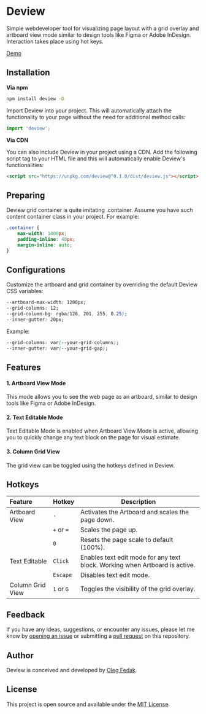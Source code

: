 # Deview

Simple webdeveloper tool for visualizing page layout with a grid overlay and artboard view mode similar to design tools like Figma or Adobe InDesign. Interaction takes place using hot keys.

[Demo](https://olegfedak.github.io/deview/)

## Installation

**Via npm**

```bash
npm install deview -D
```

Import Deview into your project. This will automatically attach the functionality to your page without the need for additional method calls:

```js
import 'deview';
```

**Via CDN**

You can also include Deview in your project using a CDN. Add the following script tag to your HTML file and this will automatically enable Deview's functionalities:

```html
<script src="https://unpkg.com/deview@^0.1.0/dist/deview.js"></script>
```

## Preparing

Deview grid container is quite imitating .container. Assume you have such content container class in your project. For example:

```css
.container {
    max-width: 1400px;
    padding-inline: 40px;
    margin-inline: auto;
}
```

## Configurations

Customize the artboard and grid container by overriding the default Deview CSS variables:

```css
--artboard-max-width: 1200px;
--grid-columns: 12;
--grid-column-bg: rgba(128, 201, 255, 0.25);
--inner-gutter: 20px;
```

Example:

```css
--grid-columns: var(--your-grid-columns);
--inner-gutter: var(--your-grid-gap);
```

## Features

#### 1. Artboard View Mode
This mode allows you to see the web page as an artboard, similar to design tools like Figma or Adobe InDesign.

#### 2. Text Editable Mode
Text Editable Mode is enabled when Artboard View Mode is active, allowing you to quickly change any text block on the page for visual estimate.

#### 3. Column Grid View
The grid view can be toggled using the hotkeys defined in Deview.


## Hotkeys

| Feature               | Hotkey       | Description                                                    |
|:----------------------|--------------|----------------------------------------------------------------|
| Artboard View         | `-`          | Activates the Artboard and scales the page down.               |
|                       | `+` or `=`   | Scales the page up.                                            |
|                       | `0`          | Resets the page scale to default (100%).                       |
| Text Editable         | `Click`      | Enables text edit mode for any text block. Working when Artboard is active. |
|                       | `Escape`     | Disables text edit mode.                                       |
| Column Grid View      | `1` or `G`   | Toggles the visibility of the grid overlay.                    |

## Feedback
If you have any ideas, suggestions, or encounter any issues, please let me know by [opening an issue](https://github.com/olegfedak/deview/issues) or submitting a [pull request](https://github.com/olegfedak/deview/pulls) on this repository.

## Author
Deview is conceived and developed by [Oleg Fedak](https://github.com/olegfedak).

## License

This project is open source and available under the [MIT License](LICENSE).

